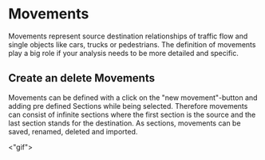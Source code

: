 # Movements

Movements represent source destination relationships of traffic flow and single objects like cars, trucks or pedestrians. The definition of movements play a big role if your analysis needs to be more detailed and specific.


## Create an delete Movements

Movements can be defined with a click on the "new movement"-button and adding pre defined Sections while being selected. Therefore movements can consist of infinite sections where the first section is the source and the last section stands for the destination. As sections, movements can be saved, renamed, deleted and imported.


<"gif">